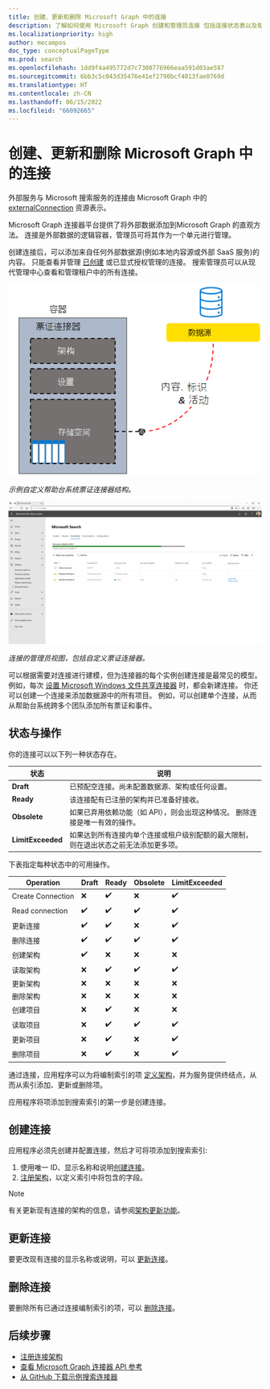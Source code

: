 ```yaml
---
title: 创建、更新和删除 Microsoft Graph 中的连接
description: 了解如何使用 Microsoft Graph 创建和管理员连接 包括连接状态表以及每个状态中可用的操作。
ms.localizationpriority: high
author: mecampos
doc_type: conceptualPageType
ms.prod: search
ms.openlocfilehash: 1dd9f4a495772d7c7300776966eaa591d03ae587
ms.sourcegitcommit: 6bb3c5c043d35476e41ef2790bcf4813fae0769d
ms.translationtype: HT
ms.contentlocale: zh-CN
ms.lasthandoff: 06/15/2022
ms.locfileid: "66092665"
---
```

<!---<author of this doc: rsamai>--->

# <a name="create-update-and-delete-connections-in-microsoft-graph"></a>创建、更新和删除 Microsoft Graph 中的连接

外部服务与 Microsoft 搜索服务的连接由 Microsoft Graph 中的 [externalConnection](/graph/api/resources/externalconnectors-externalconnection) 资源表示。

Microsoft Graph 连接器平台提供了将外部数据添加到Microsoft Graph 的直观方法。 连接是外部数据的逻辑容器，管理员可将其作为一个单元进行管理。

创建连接后，可以添加来自任何外部数据源(例如本地内容源或外部 SaaS 服务)的内容。 只能查看并管理 [已创建](/graph/api/externalconnectors-external-post-connections) 或已显式授权管理的连接。 搜索管理员可以从现代管理中心查看和管理租户中的所有连接。

<!-- markdownlint-disable MD036 -->
![示例自定义帮助台系统票证连接器结构。](./images/connectors-images/connecting-external-content-manage-connections-connector-structure.png)

*示例自定义帮助台系统票证连接器结构。*

![连接的管理员视图，包括自定义票证连接器。](./images/connectors-images/connecting-external-content-manage-connections-admin-view.svg)

*连接的管理员视图，包括自定义票证连接器。*

<!-- markdownlint-enable MD036 -->

可以根据需要对连接进行建模，但为连接器的每个实例创建连接是最常见的模型。 例如，每次 [设置 Microsoft Windows 文件共享连接器](/en-us/microsoftsearch/configure-connector) 时，都会新建连接。 你还可以创建一个连接来添加数据源中的所有项目。 例如，可以创建单个连接，从而从帮助台系统跨多个团队添加所有票证和事件。

## <a name="states-and-operations"></a>状态与操作

你的连接可以以下列一种状态存在。

| 状态             | 说明                |
|-------------------|----------------------------|
| **Draft**         | 已预配空连接。尚未配置数据源、架构或任何设置。 |
| **Ready**         | 该连接配有已注册的架构并已准备好接收。 |
| **Obsolete**      | 如果已弃用依赖功能（如 API），则会出现这种情况。 删除连接是唯一有效的操作。 |
| **LimitExceeded** | 如果达到所有连接内单个连接或租户级别配额的最大限制，则在退出状态之前无法添加更多项。 |

下表指定每种状态中的可用操作。

| Operation         | Draft              | Ready              | Obsolete           | LimitExceeded      |
|-------------------|--------------------|--------------------|--------------------|--------------------|
| Create Connection | :x:                | :heavy_check_mark: | :x:                | :heavy_check_mark: |
| Read connection   | :heavy_check_mark: | :heavy_check_mark: | :heavy_check_mark: | :heavy_check_mark: |
| 更新连接 | :heavy_check_mark: | :heavy_check_mark: | :x:                | :heavy_check_mark: |
| 删除连接 | :heavy_check_mark: | :heavy_check_mark: | :heavy_check_mark: | :heavy_check_mark: |
| 创建架构     | :heavy_check_mark: | :x:                | :x:                | :x:                |
| 读取架构       | :x:                | :heavy_check_mark: | :heavy_check_mark: | :heavy_check_mark: |
| 更新架构     | :x:                | :x:                | :x:                | :x:                |
| 删除架构     | :x:                | :x:                | :x:                | :x:                |
| 创建项目       | :x:                | :heavy_check_mark: | :x:                | :x:                |
| 读取项目         | :x:                | :heavy_check_mark: | :heavy_check_mark: | :heavy_check_mark: |
| 更新项目       | :x:                | :heavy_check_mark: | :x:                | :heavy_check_mark: |
| 删除项目       | :x:                | :heavy_check_mark: | :x:                | :heavy_check_mark: |

通过连接，应用程序可以为将编制索引的项 [定义架构](/graph/api/externalconnectors-externalconnection-post-schema)，并为服务提供终结点，从而从索引添加、更新或删除项。 

应用程序将项添加到搜索索引的第一步是创建连接。

## <a name="create-a-connection"></a>创建连接

应用程序必须先创建并配置连接，然后才可将项添加到搜索索引:

1. 使用唯一 ID、显示名称和说明[创建连接](/graph/api/externalconnectors-external-post-connections)。
2. [注册架构](/graph/api/externalconnectors-externalconnection-post-schema)，以定义索引中将包含的字段。

> [!NOTE]
> 有关更新现有连接的架构的信息，请参阅[架构更新功能](/graph/connecting-external-content-manage-schema#schema-update-capabilities)。

## <a name="update-a-connection"></a>更新连接

要更改现有连接的显示名称或说明，可以 [更新连接](/graph/api/externalconnectors-externalconnection-update)。

## <a name="delete-a-connection"></a>删除连接

要删除所有已通过连接编制索引的项，可以 [删除连接](/graph/api/externalconnectors-externalconnection-delete)。

## <a name="next-steps"></a>后续步骤

- [注册连接架构](connecting-external-content-manage-schema.md)
- [查看 Microsoft Graph 连接器 API 参考](/graph/api/resources/indexing-api-overview)
- [从 GitHub 下载示例搜索连接器](https://github.com/microsoftgraph/msgraph-search-connector-sample)
